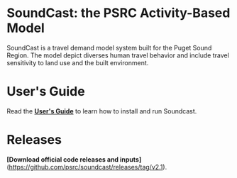 # SoundCast: the PSRC Activity-Based Model
SoundCast is a travel demand model system built for the Puget Sound Region. The model depict diverses human travel behavior and include travel sensitivity to land use and the built environment. 

# User's Guide
Read the **[User's Guide](https://github.com/psrc/soundcast/wiki)** to learn how to install and run Soundcast.

# Releases
**[Download official code releases and inputs]**(https://github.com/psrc/soundcast/releases/tag/v2.1).
